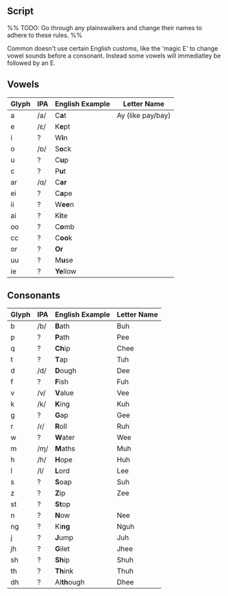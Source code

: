 ## Script

%%
TODO: Go through any plainswalkers and change their names to adhere to these rules.
%%

Common doesn't use certain English customs, like the 'magic E' to change vowel sounds before a consonant. Instead some vowels will immediatley be followed by an E.

## Vowels

Glyph | IPA | English Example | Letter Name
------|-----|-----------------|-------------
a | /a/ | C**a**t | Ay (like pay/bay)
e | /ɛ/ | K**e**pt | 
i | ? | W**i**n | 
o | /ɒ/ | S**o**ck | 
u | ? | C**u**p | 
c | ? | P**u**t
ar | /ɑ/ | C**ar**
ei | ? | C**a**pe
ii | ? | W**ee**n
ai | ? | K**i**te
oo | ? | C**o**mb
cc | ? | C**oo**k
or | ? | **Or**
uu | ? | M**u**se
ie | ? | **Ye**llow

## Consonants

Glyph | IPA | English Example | Letter Name
------|-----|-----------------|-------------
b | /b/ | **B**ath | Buh
p | ? | **P**ath | Pee
q | ? | **Ch**ip | Chee
t | ? | **T**ap | Tuh
d | /d/ | **D**ough | Dee
f | ? | **F**ish | Fuh
v | /v/ | **V**alue | Vee
k | /k/ | **K**ing | Kuh
g | ? | **G**ap | Gee
r | /ɾ/ | **R**oll | Ruh
w | ? | **W**ater | Wee
m | /ɱ/ | **M**aths | Muh
h | /h/ | **H**ope | Huh
l | /l/ | **L**ord | Lee
s | ? | **S**oap | Suh
z | ? | **Z**ip | Zee
st | ? | **St**op
n | ? | **N**ow | Nee
ng | ? | Ki**ng** | Nguh
j | ? | **J**ump | Juh
jh | ? | **G**ilet | Jhee
sh | ? | **Sh**ip | Shuh
th | ? | **Th**ink | Thuh
dh | ? | Al**th**ough | Dhee